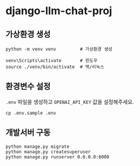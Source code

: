 # django-llm-chat-proj

## 가상환경 생성

```
python -m venv venv         # 가상환경 생성

venv\Scripts\activate       # 윈도우
source ./venv/bin/activate  # 맥/리눅스
```

## 환경변수 설정

`.env` 파일을 생성하고 `OPENAI_API_KEY` 값을 설정해주세요.

```
cp .env.sample .env
```

## 개발서버 구동

```
python manage.py migrate
python manage.py createsuperuser
python manage.py runserver 0.0.0.0:8000
```

